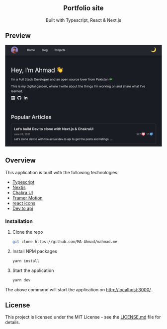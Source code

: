 <p align="center">

<!--   <h2 align="center">Mahmad.me</h2> -->
  <h2 align="center">Portfolio site</h2>

  <p align="center">
    Built with Typescript, React & Next.js
  </p>  
</p>

## Preview

![Homepage](/public/home.png)

## Overview

This application is built with the following technologies:

- [Typescript](https://www.typescriptlang.org/)
- [Nextjs](https://nextjs.org/)
- [Chakra UI](https://chakra-ui.com)
- [Framer Motion](https://www.framer.com/motion/)
- [react icons](https://react-icons.github.io/react-icons/)
- [Dev.to api](https://docs.forem.com/api/)


### Installation

1. Clone the repo
    ```sh
    git clone https://github.com/MA-Ahmad/mahmad.me
    ```
2. Install NPM packages
    ```sh
    yarn install
    ```
3. Start the application
    ```sh
    yarn dev
    ```
The above command will start the application on [http://localhost:3000/](http://localhost:3000).

## License

This project is licensed under the MIT License - see the [LICENSE.md](LICENSE.md) file for details.
